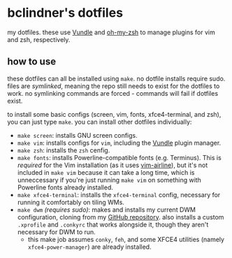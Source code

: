 # bclindner's dotfiles

my dotfiles. these use [Vundle](https://github.com/VundleVim/Vundle.vim) and [oh-my-zsh](https://github.com/robbyrussell/oh-my-zsh) to manage plugins for vim and zsh, respectively.

## how to use

these dotfiles can all be installed using `make`. no dotfile installs require sudo. files are *symlinked*, meaning the repo still needs to exist for the dotfiles to work. no symlinking commands are forced - commands will fail if dotfiles exist.

to install some basic configs (screen, vim, fonts, xfce4-terminal, and zsh), you can just type `make`. you can install other dotfiles individually:

* `make screen`: installs GNU screen configs.
* `make vim`: installs configs for `vim`, including the [Vundle](https://github.com/VundleVim/Vundle.vim) plugin manager.
* `make zsh`: installs the `zsh` cenfig.
* `make fonts`: installs Powerline-compatible fonts (e.g. Terminus). This is *required* for the Vim installation (as it uses [vim-airline](https://github.com/vim-airline/vim-airline)), but it's not included in `make vim` because it can take a long time, which is unneccessary if you're just running `make vim` on something with Powerline fonts already installed.
* `make xfce4-terminal`: installs the `xfce4-terminal` config, necessary for running it comfortably on tiling WMs.
* `make dwm` *(requires sudo)*: makes and installs my current DWM configuration, cloning from my [GitHub repository](https://github.com/bclindner/dwm). also installs a custom `.xprofile` and `.conkyrc` that works alongside it, though they aren't necessary for DWM to run.
  * this make job assumes `conky`, `feh`, and some XFCE4 utilities (namely `xfce4-power-manager`) are already installed.
